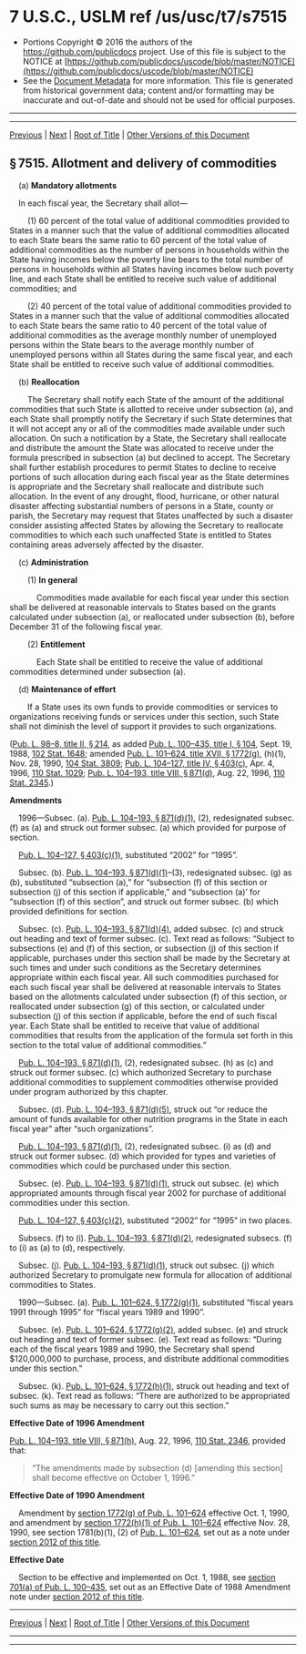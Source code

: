 ---
---

# 7 U.S.C., USLM ref /us/usc/t7/s7515

* Portions Copyright © 2016 the authors of the https://github.com/publicdocs project.
  Use of this file is subject to the NOTICE at [https://github.com/publicdocs/uscode/blob/master/NOTICE](https://github.com/publicdocs/uscode/blob/master/NOTICE)
* See the [Document Metadata](././../../../..//README.md) for more information.
  This file is generated from historical government data; content and/or formatting may be inaccurate and out-of-date and should not be used for official purposes.

----------
----------

[Previous](./../../../..//us/usc/t7/ch102/m__us_usc_t7_s7514.md) | [Next](./../../../..//us/usc/t7/ch102/m__us_usc_t7_s7516.md) | [Root of Title](./../../../../) | [Other Versions of this Document](https://publicdocs.github.io/go/links?ns=uslm&ref=%2Fus%2Fusc%2Ft7%2Fs7515)

## § 7515. Allotment and delivery of commodities

    (a) __Mandatory allotments__ 

    In each fiscal year, the Secretary shall allot—

        (1) 60 percent of the total value of additional commodities provided to States in a manner such that the value of additional commodities allocated to each State bears the same ratio to 60 percent of the total value of additional commodities as the number of persons in households within the State having incomes below the poverty line bears to the total number of persons in households within all States having incomes below such poverty line, and each State shall be entitled to receive such value of additional commodities; and

        (2) 40 percent of the total value of additional commodities provided to States in a manner such that the value of additional commodities allocated to each State bears the same ratio to 40 percent of the total value of additional commodities as the average monthly number of unemployed persons within the State bears to the average monthly number of unemployed persons within all States during the same fiscal year, and each State shall be entitled to receive such value of additional commodities.

    (b) __Reallocation__ 

        The Secretary shall notify each State of the amount of the additional commodities that such State is allotted to receive under subsection (a), and each State shall promptly notify the Secretary if such State determines that it will not accept any or all of the commodities made available under such allocation. On such a notification by a State, the Secretary shall reallocate and distribute the amount the State was allocated to receive under the formula prescribed in subsection (a) but declined to accept. The Secretary shall further establish procedures to permit States to decline to receive portions of such allocation during each fiscal year as the State determines is appropriate and the Secretary shall reallocate and distribute such allocation. In the event of any drought, flood, hurricane, or other natural disaster affecting substantial numbers of persons in a State, county or parish, the Secretary may request that States unaffected by such a disaster consider assisting affected States by allowing the Secretary to reallocate commodities to which each such unaffected State is entitled to States containing areas adversely affected by the disaster.

    (c) __Administration__ 

        (1) __In general__ 

            Commodities made available for each fiscal year under this section shall be delivered at reasonable intervals to States based on the grants calculated under subsection (a), or reallocated under subsection (b), before December 31 of the following fiscal year.

        (2) __Entitlement__ 

            Each State shall be entitled to receive the value of additional commodities determined under subsection (a).

    (d) __Maintenance of effort__ 

        If a State uses its own funds to provide commodities or services to organizations receiving funds or services under this section, such State shall not diminish the level of support it provides to such organizations.

([Pub. L. 98–8, title II, § 214][/us/pl/98/8/s214], as added [Pub. L. 100–435, title I, § 104][/us/pl/100/435/s104], Sept. 19, 1988, [102 Stat. 1648][/us/stat/102/1648]; amended [Pub. L. 101–624, title XVII, § 1772(g)][/us/pl/101/624/s1772/g], (h)(1), Nov. 28, 1990, [104 Stat. 3809][/us/stat/104/3809]; [Pub. L. 104–127, title IV, § 403(c)][/us/pl/104/127/s403/c], Apr. 4, 1996, [110 Stat. 1029][/us/stat/110/1029]; [Pub. L. 104–193, title VIII, § 871(d)][/us/pl/104/193/s871/d], Aug. 22, 1996, [110 Stat. 2345][/us/stat/110/2345].)

 __Amendments__ 

    1996—Subsec. (a). [Pub. L. 104–193, § 871(d)(1)][/us/pl/104/193/s871/d/1], (2), redesignated subsec. (f) as (a) and struck out former subsec. (a) which provided for purpose of section.

    [Pub. L. 104–127, § 403(c)(1)][/us/pl/104/127/s403/c/1], substituted “2002” for “1995”.

    Subsec. (b). [Pub. L. 104–193, § 871(d)(1)][/us/pl/104/193/s871/d/1]–(3), redesignated subsec. (g) as (b), substituted “subsection (a),” for “subsection (f) of this section or subsection (j) of this section if applicable,” and “subsection (a)’ for “subsection (f) of this section”, and struck out former subsec. (b) which provided definitions for section.

    Subsec. (c). [Pub. L. 104–193, § 871(d)(4)][/us/pl/104/193/s871/d/4], added subsec. (c) and struck out heading and text of former subsec. (c). Text read as follows: “Subject to subsections (e) and (f) of this section, or subsection (j) of this section if applicable, purchases under this section shall be made by the Secretary at such times and under such conditions as the Secretary determines appropriate within each fiscal year. All such commodities purchased for each such fiscal year shall be delivered at reasonable intervals to States based on the allotments calculated under subsection (f) of this section, or reallocated under subsection (g) of this section, or calculated under subsection (j) of this section if applicable, before the end of such fiscal year. Each State shall be entitled to receive that value of additional commodities that results from the application of the formula set forth in this section to the total value of additional commodities.”

    [Pub. L. 104–193, § 871(d)(1)][/us/pl/104/193/s871/d/1], (2), redesignated subsec. (h) as (c) and struck out former subsec. (c) which authorized Secretary to purchase additional commodities to supplement commodities otherwise provided under program authorized by this chapter.

    Subsec. (d). [Pub. L. 104–193, § 871(d)(5)][/us/pl/104/193/s871/d/5], struck out “or reduce the amount of funds available for other nutrition programs in the State in each fiscal year” after “such organizations”.

    [Pub. L. 104–193, § 871(d)(1)][/us/pl/104/193/s871/d/1], (2), redesignated subsec. (i) as (d) and struck out former subsec. (d) which provided for types and varieties of commodities which could be purchased under this section.

    Subsec. (e). [Pub. L. 104–193, § 871(d)(1)][/us/pl/104/193/s871/d/1], struck out subsec. (e) which appropriated amounts through fiscal year 2002 for purchase of additional commodities under this section.

    [Pub. L. 104–127, § 403(c)(2)][/us/pl/104/127/s403/c/2], substituted “2002” for “1995” in two places.

    Subsecs. (f) to (i). [Pub. L. 104–193, § 871(d)(2)][/us/pl/104/193/s871/d/2], redesignated subsecs. (f) to (i) as (a) to (d), respectively.

    Subsec. (j). [Pub. L. 104–193, § 871(d)(1)][/us/pl/104/193/s871/d/1], struck out subsec. (j) which authorized Secretary to promulgate new formula for allocation of additional commodities to States.

    1990—Subsec. (a). [Pub. L. 101–624, § 1772(g)(1)][/us/pl/101/624/s1772/g/1], substituted “fiscal years 1991 through 1995” for “fiscal years 1989 and 1990”.

    Subsec. (e). [Pub. L. 101–624, § 1772(g)(2)][/us/pl/101/624/s1772/g/2], added subsec. (e) and struck out heading and text of former subsec. (e). Text read as follows: “During each of the fiscal years 1989 and 1990, the Secretary shall spend $120,000,000 to purchase, process, and distribute additional commodities under this section.”

    Subsec. (k). [Pub. L. 101–624, § 1772(h)(1)][/us/pl/101/624/s1772/h/1], struck out heading and text of subsec. (k). Text read as follows: “There are authorized to be appropriated such sums as may be necessary to carry out this section.”

 __Effective Date of 1996 Amendment__ 

[Pub. L. 104–193, title VIII, § 871(h)][/us/pl/104/193/s871/h], Aug. 22, 1996, [110 Stat. 2346][/us/stat/110/2346], provided that: 

> “The amendments made by subsection (d) \[amending this section\] shall become effective on October 1, 1996.”

 __Effective Date of 1990 Amendment__ 

    Amendment by [section 1772(g) of Pub. L. 101–624][/us/pl/101/624/s1772/g] effective Oct. 1, 1990, and amendment by [section 1772(h)(1) of Pub. L. 101–624][/us/pl/101/624/s1772/h/1] effective Nov. 28, 1990, see section 1781(b)(1), (2) of [Pub. L. 101–624][/us/pl/101/624], set out as a note under [section 2012 of this title][/us/usc/t7/s2012].

 __Effective Date__ 

    Section to be effective and implemented on Oct. 1, 1988, see [section 701(a) of Pub. L. 100–435][/us/pl/100/435/s701/a], set out as an Effective Date of 1988 Amendment note under [section 2012 of this title][/us/usc/t7/s2012].

----------

[Previous](./../../../..//us/usc/t7/ch102/m__us_usc_t7_s7514.md) | [Next](./../../../..//us/usc/t7/ch102/m__us_usc_t7_s7516.md) | [Root of Title](./../../../../) | [Other Versions of this Document](https://publicdocs.github.io/go/links?ns=uslm&ref=%2Fus%2Fusc%2Ft7%2Fs7515)

----------
----------

[/us/pl/98/8/s214]: https://publicdocs.github.io/go/links?ns=uslm&ref=%2Fus%2Fpl%2F98%2F8%2Fs214
[/us/pl/100/435/s104]: https://publicdocs.github.io/go/links?ns=uslm&ref=%2Fus%2Fpl%2F100%2F435%2Fs104
[/us/stat/102/1648]: https://publicdocs.github.io/go/links?ns=uslm&ref=%2Fus%2Fstat%2F102%2F1648
[/us/pl/101/624/s1772/g]: https://publicdocs.github.io/go/links?ns=uslm&ref=%2Fus%2Fpl%2F101%2F624%2Fs1772%2Fg
[/us/stat/104/3809]: https://publicdocs.github.io/go/links?ns=uslm&ref=%2Fus%2Fstat%2F104%2F3809
[/us/pl/104/127/s403/c]: https://publicdocs.github.io/go/links?ns=uslm&ref=%2Fus%2Fpl%2F104%2F127%2Fs403%2Fc
[/us/stat/110/1029]: https://publicdocs.github.io/go/links?ns=uslm&ref=%2Fus%2Fstat%2F110%2F1029
[/us/pl/104/193/s871/d]: https://publicdocs.github.io/go/links?ns=uslm&ref=%2Fus%2Fpl%2F104%2F193%2Fs871%2Fd
[/us/stat/110/2345]: https://publicdocs.github.io/go/links?ns=uslm&ref=%2Fus%2Fstat%2F110%2F2345
[/us/pl/104/193/s871/d/1]: https://publicdocs.github.io/go/links?ns=uslm&ref=%2Fus%2Fpl%2F104%2F193%2Fs871%2Fd%2F1
[/us/pl/104/127/s403/c/1]: https://publicdocs.github.io/go/links?ns=uslm&ref=%2Fus%2Fpl%2F104%2F127%2Fs403%2Fc%2F1
[/us/pl/104/193/s871/d/1]: https://publicdocs.github.io/go/links?ns=uslm&ref=%2Fus%2Fpl%2F104%2F193%2Fs871%2Fd%2F1
[/us/pl/104/193/s871/d/4]: https://publicdocs.github.io/go/links?ns=uslm&ref=%2Fus%2Fpl%2F104%2F193%2Fs871%2Fd%2F4
[/us/pl/104/193/s871/d/1]: https://publicdocs.github.io/go/links?ns=uslm&ref=%2Fus%2Fpl%2F104%2F193%2Fs871%2Fd%2F1
[/us/pl/104/193/s871/d/5]: https://publicdocs.github.io/go/links?ns=uslm&ref=%2Fus%2Fpl%2F104%2F193%2Fs871%2Fd%2F5
[/us/pl/104/193/s871/d/1]: https://publicdocs.github.io/go/links?ns=uslm&ref=%2Fus%2Fpl%2F104%2F193%2Fs871%2Fd%2F1
[/us/pl/104/193/s871/d/1]: https://publicdocs.github.io/go/links?ns=uslm&ref=%2Fus%2Fpl%2F104%2F193%2Fs871%2Fd%2F1
[/us/pl/104/127/s403/c/2]: https://publicdocs.github.io/go/links?ns=uslm&ref=%2Fus%2Fpl%2F104%2F127%2Fs403%2Fc%2F2
[/us/pl/104/193/s871/d/2]: https://publicdocs.github.io/go/links?ns=uslm&ref=%2Fus%2Fpl%2F104%2F193%2Fs871%2Fd%2F2
[/us/pl/104/193/s871/d/1]: https://publicdocs.github.io/go/links?ns=uslm&ref=%2Fus%2Fpl%2F104%2F193%2Fs871%2Fd%2F1
[/us/pl/101/624/s1772/g/1]: https://publicdocs.github.io/go/links?ns=uslm&ref=%2Fus%2Fpl%2F101%2F624%2Fs1772%2Fg%2F1
[/us/pl/101/624/s1772/g/2]: https://publicdocs.github.io/go/links?ns=uslm&ref=%2Fus%2Fpl%2F101%2F624%2Fs1772%2Fg%2F2
[/us/pl/101/624/s1772/h/1]: https://publicdocs.github.io/go/links?ns=uslm&ref=%2Fus%2Fpl%2F101%2F624%2Fs1772%2Fh%2F1
[/us/pl/104/193/s871/h]: https://publicdocs.github.io/go/links?ns=uslm&ref=%2Fus%2Fpl%2F104%2F193%2Fs871%2Fh
[/us/stat/110/2346]: https://publicdocs.github.io/go/links?ns=uslm&ref=%2Fus%2Fstat%2F110%2F2346
[/us/pl/101/624/s1772/g]: https://publicdocs.github.io/go/links?ns=uslm&ref=%2Fus%2Fpl%2F101%2F624%2Fs1772%2Fg
[/us/pl/101/624/s1772/h/1]: https://publicdocs.github.io/go/links?ns=uslm&ref=%2Fus%2Fpl%2F101%2F624%2Fs1772%2Fh%2F1
[/us/pl/101/624]: https://publicdocs.github.io/go/links?ns=uslm&ref=%2Fus%2Fpl%2F101%2F624
[/us/usc/t7/s2012]: https://publicdocs.github.io/go/links?ns=uslm&ref=%2Fus%2Fusc%2Ft7%2Fs2012
[/us/pl/100/435/s701/a]: https://publicdocs.github.io/go/links?ns=uslm&ref=%2Fus%2Fpl%2F100%2F435%2Fs701%2Fa
[/us/usc/t7/s2012]: https://publicdocs.github.io/go/links?ns=uslm&ref=%2Fus%2Fusc%2Ft7%2Fs2012


